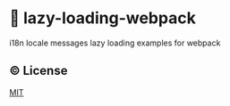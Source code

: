 # :lollipop: lazy-loading-webpack

i18n locale messages lazy loading examples for webpack


## :copyright: License

[MIT](http://opensource.org/licenses/MIT)
